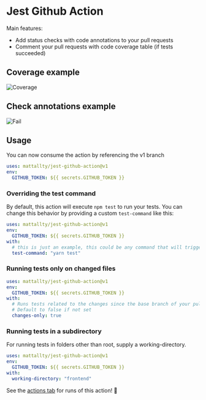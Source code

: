# Jest Github Action

Main features:

- Add status checks with code annotations to your pull requests
- Comment your pull requests with code coverage table (if tests succeeded)

## Coverage example

![Coverage](assets/coverage.png)

## Check annotations example

![Fail](assets/fail.png)

## Usage

You can now consume the action by referencing the v1 branch

```yaml
uses: mattallty/jest-github-action@v1
env:
  GITHUB_TOKEN: ${{ secrets.GITHUB_TOKEN }}
```

### Overriding the test command

By default, this action will execute `npm test` to run your tests.
You can change this behavior by providing a custom `test-command` like this:

```yaml
uses: mattallty/jest-github-action@v1
env:
  GITHUB_TOKEN: ${{ secrets.GITHUB_TOKEN }}
with:
  # this is just an example, this could be any command that will trigger jest
  test-command: "yarn test"
```

### Running tests only on changed files

```yaml
uses: mattallty/jest-github-action@v1
env:
  GITHUB_TOKEN: ${{ secrets.GITHUB_TOKEN }}
with:
  # Runs tests related to the changes since the base branch of your pull request
  # Default to false if not set
  changes-only: true
```

### Running tests in a subdirectory

For running tests in folders other than root, supply a working-directory.

```yaml
uses: mattallty/jest-github-action@v1
env:
  GITHUB_TOKEN: ${{ secrets.GITHUB_TOKEN }}
with:
  working-directory: "frontend"
```

See the [actions tab](https://github.com/mattallty/jest-github-action/actions) for runs of this action! :rocket:
